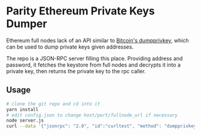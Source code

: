 # Parity Ethereum Private Keys Dumper

Ethereum full nodes lack of an API similar to [Bitcoin's dumpprivkey](https://bitcoin.org/en/developer-reference#dumpprivkey), which can be 
used to dump private keys given addresses.

The repo is a JSON-RPC server filling this place. Providing address and password, it fetches the keystore from full nodes and decrypts it into a private key, then returns the private key to the rpc caller.


## Usage
```bash
# clone the git repo and cd into it 
yarn install 
# edit config.json to change host/port/fullnode_url if necessary
node server.js
curl --data '{"jsonrpc": "2.0", "id":"curltest", "method": "dumpprivkey", "params": ["0x-prefixed-address","your-password"] }' -H 'Content-Type: application/json' -H 'Accept: application/json' http://127.0.0.1:9090
```




